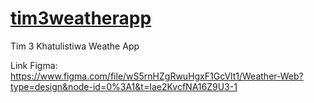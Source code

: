 # [tim3weatherapp](https://zackadib.github.io/tim3weatherapp/)
Tim 3 Khatulistiwa Weathe App

Link Figma: https://www.figma.com/file/wS5rnHZgRwuHgxF1GcVlt1/Weather-Web?type=design&node-id=0%3A1&t=Iae2KvcfNA16Z9U3-1

